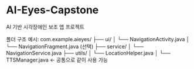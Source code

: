 # AI-Eyes-Capstone
AI 기반 시각장애인 보조 앱 프로젝트

폴더 구조
예시:
com.example.aieyes/
├── ui/
│   └── NavigationActivity.java
│   └── NavigationFragment.java (선택)
├── service/
│   └── NavigationService.java
├── utils/
│   └── LocationHelper.java
│   └── TTSManager.java  ← 공통으로 같이 사용 가능